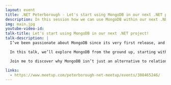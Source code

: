 ```yaml
---
layout: event
title: .NET Peterborough - Let's start using MongoDB in our next .NET project!
description: In this session how we can use MongoDB within our next .NET project
img: main.jpg
youtube-video-id: 
talk-title: Let's start using MongoDB in our next .NET project!
talk-description: |
  I’ve been passionate about MongoDB since its very first release, and for good reason, it’s evolved into the most popular general-purpose document database, packed with powerful features. But why should you choose MongoDB over a traditional relational database, and how does it fit into a modern .NET application?

  In this talk, we’ll explore MongoDB from the ground up, starting with the raw power of BSON, moving through the MongoDB .NET driver, and finally diving into the brand-new MongoDB EF Core provider, a game-changer for developers familiar with Entity Framework. Whether you’re a seasoned .NET developer or just curious about NoSQL, this session will give you practical insights and techniques to harness the full potential of MongoDB in your applications.

  Join me to discover why MongoDB isn’t just an alternative to relational databases, it’s a paradigm shift for building scalable, high-performance .NET applications!

links:
  - https://www.meetup.com/peterborough-net-meetup/events/308465246/
---
```

